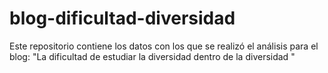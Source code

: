 # blog-dificultad-diversidad
Este repositorio contiene los datos con los que se realizó el análisis para el blog: "La dificultad de estudiar la diversidad dentro de la diversidad "

